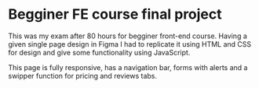 # Begginer FE course final project

This was my exam after 80 hours for begginer front-end course. Having a given single page design in Figma I had to replicate it using HTML and CSS for design and give some functionality using JavaScript.

This page is fully responsive, has a navigation bar, forms with alerts and a swipper function for pricing and reviews tabs.
